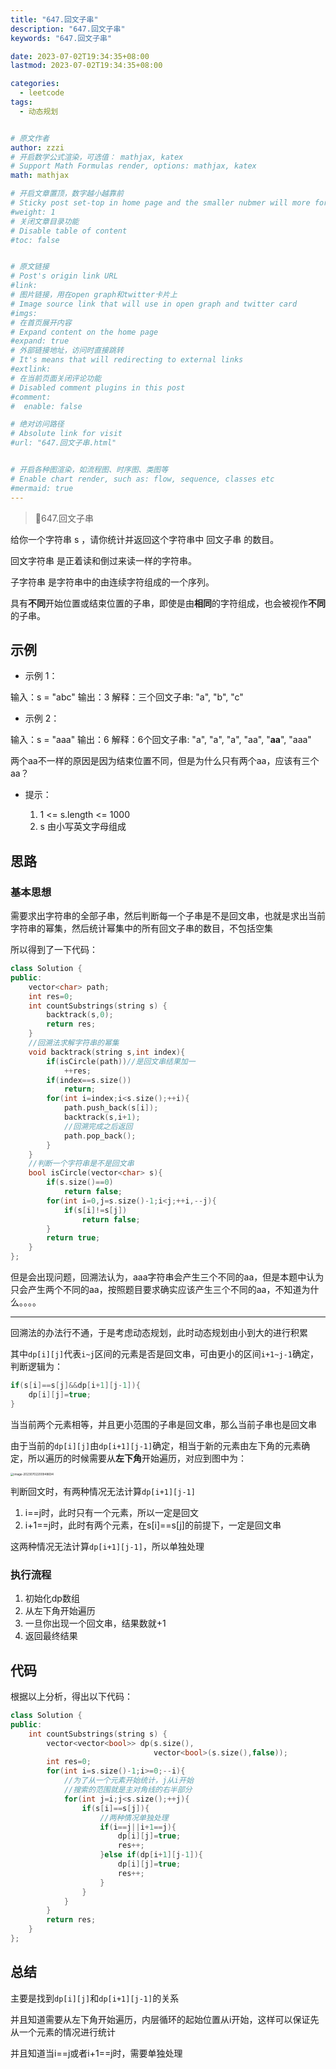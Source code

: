 ```yaml
---
title: "647.回文子串"
description: "647.回文子串"
keywords: "647.回文子串"

date: 2023-07-02T19:34:35+08:00
lastmod: 2023-07-02T19:34:35+08:00

categories:
  - leetcode
tags:
  - 动态规划


# 原文作者
author: zzzi
# 开启数学公式渲染，可选值： mathjax, katex
# Support Math Formulas render, options: mathjax, katex
math: mathjax

# 开启文章置顶，数字越小越靠前
# Sticky post set-top in home page and the smaller nubmer will more forward.
#weight: 1
# 关闭文章目录功能
# Disable table of content
#toc: false


# 原文链接
# Post's origin link URL
#link:
# 图片链接，用在open graph和twitter卡片上
# Image source link that will use in open graph and twitter card
#imgs:
# 在首页展开内容
# Expand content on the home page
#expand: true
# 外部链接地址，访问时直接跳转
# It's means that will redirecting to external links
#extlink:
# 在当前页面关闭评论功能
# Disabled comment plugins in this post
#comment:
#  enable: false

# 绝对访问路径
# Absolute link for visit
#url: "647.回文子串.html"


# 开启各种图渲染，如流程图、时序图、类图等
# Enable chart render, such as: flow, sequence, classes etc
#mermaid: true
---
```


>:arrows_counterclockwise:647.回文子串

给你一个字符串 s ，请你统计并返回这个字符串中 回文子串 的数目。

回文字符串 是正着读和倒过来读一样的字符串。

子字符串 是字符串中的由连续字符组成的一个序列。

具有**不同**开始位置或结束位置的子串，即使是由**相同**的字符组成，也会被视作**不同**的子串。

<!--more-->

## 示例

- 示例 1：


输入：s = "abc"
输出：3
解释：三个回文子串: "a", "b", "c"

- 示例 2：

输入：s = "aaa"
输出：6
解释：6个回文子串: "a", "a", "a", "aa", "**aa**", "aaa"

两个aa不一样的原因是因为结束位置不同，但是为什么只有两个aa，应该有三个aa？

- 
  提示：

  1. 1 <= s.length <= 1000
  2. s 由小写英文字母组成

## 思路

### 基本思想

需要求出字符串的全部子串，然后判断每一个子串是不是回文串，也就是求出当前字符串的幂集，然后统计幂集中的所有回文子串的数目，不包括空集

所以得到了一下代码：

~~~C++
class Solution {
public:
    vector<char> path;
    int res=0;
    int countSubstrings(string s) {
        backtrack(s,0);
        return res;
    }
    //回溯法求解字符串的幂集
    void backtrack(string s,int index){
        if(isCircle(path))//是回文串结果加一
            ++res;
        if(index==s.size())
            return;
        for(int i=index;i<s.size();++i){
            path.push_back(s[i]);
            backtrack(s,i+1);
            //回溯完成之后返回
            path.pop_back();
        }
    }
    //判断一个字符串是不是回文串
    bool isCircle(vector<char> s){
        if(s.size()==0)
            return false;
        for(int i=0,j=s.size()-1;i<j;++i,--j){
            if(s[i]!=s[j])
                return false;
        }
        return true;
    }
};
~~~

但是会出现问题，回溯法认为，aaa字符串会产生三个不同的aa，但是本题中认为只会产生两个不同的aa，按照题目要求确实应该产生三个不同的aa，不知道为什么。。。。

---

回溯法的办法行不通，于是考虑动态规划，此时动态规划由小到大的进行积累

其中`dp[i][j]`代表`i~j`区间的元素是否是回文串，可由更小的区间`i+1~j-1`确定，判断逻辑为：

~~~C++
if(s[i]==s[j]&&dp[i+1][j-1]){
    dp[i][j]=true;
}
~~~

当当前两个元素相等，并且更小范围的子串是回文串，那么当前子串也是回文串

由于当前的`dp[i][j]`由`dp[i+1][j-1]`确定，相当于新的元素由左下角的元素确定，所以遍历的时候需要从**左下角**开始遍历，对应到图中为：

<img src="https://zzzi-img-1313100942.cos.ap-beijing.myqcloud.com/img/202307022009715.png" alt="image-20230702200948694" style="zoom: 33%;" />

判断回文时，有两种情况无法计算`dp[i+1][j-1]`

1. i==j时，此时只有一个元素，所以一定是回文
2. i+1==j时，此时有两个元素，在s[i]\==s[j]的前提下，一定是回文串

这两种情况无法计算`dp[i+1][j-1]`，所以单独处理

### 执行流程

1. 初始化dp数组
2. 从左下角开始遍历
3. 一旦你出现一个回文串，结果数就+1
4. 返回最终结果

## 代码

根据以上分析，得出以下代码：

~~~C++
class Solution {
public:
    int countSubstrings(string s) {
        vector<vector<bool>> dp(s.size(),
                                vector<bool>(s.size(),false));
        int res=0;
        for(int i=s.size()-1;i>=0;--i){
            //为了从一个元素开始统计，j从i开始
            //搜索的范围就是主对角线的右半部分
            for(int j=i;j<s.size();++j){
                if(s[i]==s[j]){
                    //两种情况单独处理
                    if(i==j||i+1==j){
                        dp[i][j]=true;
                        res++;
                    }else if(dp[i+1][j-1]){
                        dp[i][j]=true;
                        res++;
                    }
                }
            }
        }
        return res;
    }
};
~~~

## 总结

主要是找到`dp[i][j]`和`dp[i+1][j-1]`的关系

并且知道需要从左下角开始遍历，内层循环的起始位置从i开始，这样可以保证先从一个元素的情况进行统计

并且知道当i==j或者i+1\==j时，需要单独处理
